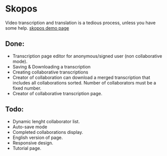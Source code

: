 Skopos
======

Video transcription and translation is a tedious process,
unless you have some help.
[skopos demo page](http://skps.herokuapp.com/)

Done:
--------


- Transcription page editor for anonymous/signed user (non collaborative mode).
- Saving & Downloading a transcription
- Creating collaborative transcriptions
- Creator of collaboration can download a merged transcription that includes
	all collaborations sorted. Number of collaborators must be a fixed number.
- Creator of collaborative transcription page.

Todo:
-------

- Dynamic lenght collaborator list.
- Auto-save mode
- Completed collaborations display.
- English version of page.
- Responsive design.
- Tutorial page.
